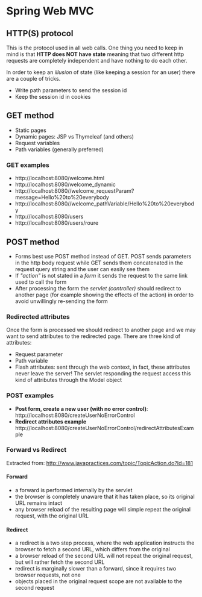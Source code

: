 # Spring Web MVC

## HTTP(S) protocol
This is the protocol used in all web calls. One thing you need to keep in mind is that **HTTP does NOT have state** meaning 
that two different http requests are completely independent and have nothing to do each other.

In order to keep an *illusion* of state (like keeping a session for an user) there are a couple of tricks. 
* Write path parameters to send the session id
* Keep the session id in cookies   

## GET method
* Static pages
* Dynamic pages: JSP vs Thymeleaf (and others)
* Request variables
* Path variables (generally preferred)

### GET examples
* http://localhost:8080/welcome.html
* http://localhost:8080/welcome_dynamic
* http://localhost:8080//welcome_requestParam?message=Hello%20to%20everybody
* http://localhost:8080//welcome_pathVariable/Hello%20to%20everybody
* http://localhost:8080/users
* http://localhost:8080/users/roure 

## POST method
* Forms best use POST method instead of GET. POST sends parameters in the http body request while GET sends them concatenated
in the request query string and the user can easily see them 
* If *"action"* is not stated in a *form* it sends the request to the same link used to call the form
* After processing the form the *servlet (controller)* should redirect to another page (for example showing the effects of
the action) in order to avoid unwillingly re-sending the form

### Redirected attributes
Once the form is processed we should redirect to another page and we may want to send attributes to the redirected page.
There are three kind of attributes:
* Request parameter
* Path variable
* Flash attributes: sent through the web context, in fact, these attributes never leave the server! The servlet responding 
the request access this kind of attributes through the Model object 

### POST examples
* **Post form, create a new user (with no error control)**: http://localhost:8080/createUserNoErrorControl
* **Redirect attributes example** http://localhost:8080/createUserNoErrorControl/redirectAttributesExample

### Forward vs Redirect
Extracted from: http://www.javapractices.com/topic/TopicAction.do?Id=181

#### Forward 
* a forward is performed internally by the servlet
* the browser is completely unaware that it has taken place, so its original URL remains intact
* any browser reload of the resulting page will simple repeat the original request, with the original URL

#### Redirect
* a redirect is a two step process, where the web application instructs the browser to fetch a second URL, which differs from the original
* a browser reload of the second URL will not repeat the original request, but will rather fetch the second URL
* redirect is marginally slower than a forward, since it requires two browser requests, not one
* objects placed in the original request scope are not available to the second request
